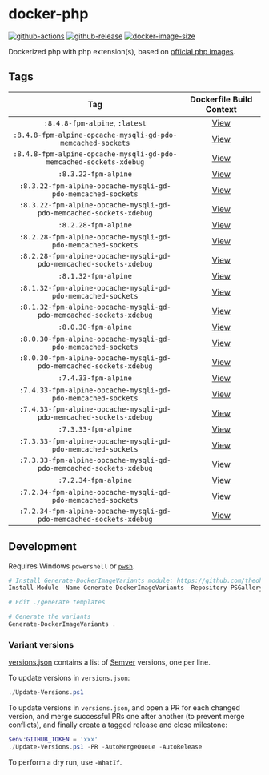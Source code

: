 # docker-php

[![github-actions](https://github.com/theohbrothers/docker-php/actions/workflows/ci-master-pr.yml/badge.svg?branch=master)](https://github.com/theohbrothers/docker-php/actions/workflows/ci-master-pr.yml)
[![github-release](https://img.shields.io/github/v/release/theohbrothers/docker-php?style=flat-square)](https://github.com/theohbrothers/docker-php/releases/)
[![docker-image-size](https://img.shields.io/docker/image-size/theohbrothers/docker-php/latest)](https://hub.docker.com/r/theohbrothers/docker-php)

Dockerized php with php extension(s), based on [official php images](https://hub.docker.com/_/php).

## Tags

| Tag | Dockerfile Build Context |
|:-------:|:---------:|
| `:8.4.8-fpm-alpine`, `:latest` | [View](variants/8.4.8-fpm-alpine) |
| `:8.4.8-fpm-alpine-opcache-mysqli-gd-pdo-memcached-sockets` | [View](variants/8.4.8-fpm-alpine-opcache-mysqli-gd-pdo-memcached-sockets) |
| `:8.4.8-fpm-alpine-opcache-mysqli-gd-pdo-memcached-sockets-xdebug` | [View](variants/8.4.8-fpm-alpine-opcache-mysqli-gd-pdo-memcached-sockets-xdebug) |
| `:8.3.22-fpm-alpine` | [View](variants/8.3.22-fpm-alpine) |
| `:8.3.22-fpm-alpine-opcache-mysqli-gd-pdo-memcached-sockets` | [View](variants/8.3.22-fpm-alpine-opcache-mysqli-gd-pdo-memcached-sockets) |
| `:8.3.22-fpm-alpine-opcache-mysqli-gd-pdo-memcached-sockets-xdebug` | [View](variants/8.3.22-fpm-alpine-opcache-mysqli-gd-pdo-memcached-sockets-xdebug) |
| `:8.2.28-fpm-alpine` | [View](variants/8.2.28-fpm-alpine) |
| `:8.2.28-fpm-alpine-opcache-mysqli-gd-pdo-memcached-sockets` | [View](variants/8.2.28-fpm-alpine-opcache-mysqli-gd-pdo-memcached-sockets) |
| `:8.2.28-fpm-alpine-opcache-mysqli-gd-pdo-memcached-sockets-xdebug` | [View](variants/8.2.28-fpm-alpine-opcache-mysqli-gd-pdo-memcached-sockets-xdebug) |
| `:8.1.32-fpm-alpine` | [View](variants/8.1.32-fpm-alpine) |
| `:8.1.32-fpm-alpine-opcache-mysqli-gd-pdo-memcached-sockets` | [View](variants/8.1.32-fpm-alpine-opcache-mysqli-gd-pdo-memcached-sockets) |
| `:8.1.32-fpm-alpine-opcache-mysqli-gd-pdo-memcached-sockets-xdebug` | [View](variants/8.1.32-fpm-alpine-opcache-mysqli-gd-pdo-memcached-sockets-xdebug) |
| `:8.0.30-fpm-alpine` | [View](variants/8.0.30-fpm-alpine) |
| `:8.0.30-fpm-alpine-opcache-mysqli-gd-pdo-memcached-sockets` | [View](variants/8.0.30-fpm-alpine-opcache-mysqli-gd-pdo-memcached-sockets) |
| `:8.0.30-fpm-alpine-opcache-mysqli-gd-pdo-memcached-sockets-xdebug` | [View](variants/8.0.30-fpm-alpine-opcache-mysqli-gd-pdo-memcached-sockets-xdebug) |
| `:7.4.33-fpm-alpine` | [View](variants/7.4.33-fpm-alpine) |
| `:7.4.33-fpm-alpine-opcache-mysqli-gd-pdo-memcached-sockets` | [View](variants/7.4.33-fpm-alpine-opcache-mysqli-gd-pdo-memcached-sockets) |
| `:7.4.33-fpm-alpine-opcache-mysqli-gd-pdo-memcached-sockets-xdebug` | [View](variants/7.4.33-fpm-alpine-opcache-mysqli-gd-pdo-memcached-sockets-xdebug) |
| `:7.3.33-fpm-alpine` | [View](variants/7.3.33-fpm-alpine) |
| `:7.3.33-fpm-alpine-opcache-mysqli-gd-pdo-memcached-sockets` | [View](variants/7.3.33-fpm-alpine-opcache-mysqli-gd-pdo-memcached-sockets) |
| `:7.3.33-fpm-alpine-opcache-mysqli-gd-pdo-memcached-sockets-xdebug` | [View](variants/7.3.33-fpm-alpine-opcache-mysqli-gd-pdo-memcached-sockets-xdebug) |
| `:7.2.34-fpm-alpine` | [View](variants/7.2.34-fpm-alpine) |
| `:7.2.34-fpm-alpine-opcache-mysqli-gd-pdo-memcached-sockets` | [View](variants/7.2.34-fpm-alpine-opcache-mysqli-gd-pdo-memcached-sockets) |
| `:7.2.34-fpm-alpine-opcache-mysqli-gd-pdo-memcached-sockets-xdebug` | [View](variants/7.2.34-fpm-alpine-opcache-mysqli-gd-pdo-memcached-sockets-xdebug) |

## Development

Requires Windows `powershell` or [`pwsh`](https://github.com/PowerShell/PowerShell).

```powershell
# Install Generate-DockerImageVariants module: https://github.com/theohbrothers/Generate-DockerImageVariants
Install-Module -Name Generate-DockerImageVariants -Repository PSGallery -Scope CurrentUser -Force -Verbose

# Edit ./generate templates

# Generate the variants
Generate-DockerImageVariants .
```

### Variant versions

[versions.json](generate/definitions/versions.json) contains a list of [Semver](https://semver.org/) versions, one per line.

To update versions in `versions.json`:

```powershell
./Update-Versions.ps1
```

To update versions in `versions.json`, and open a PR for each changed version, and merge successful PRs one after another (to prevent merge conflicts), and finally create a tagged release and close milestone:

```powershell
$env:GITHUB_TOKEN = 'xxx'
./Update-Versions.ps1 -PR -AutoMergeQueue -AutoRelease
```

To perform a dry run, use `-WhatIf`.

